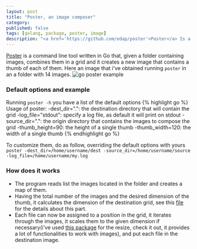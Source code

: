 ```yaml
---
layout: post
title: "Poster, an image composer"
category:
published: false
tags: [golang, package, poster, image]
description: "<a href='https://github.com/edap/poster'>Poster</a> Is a command line tool that creates a grid of images"
---
```


[Poster](https://github.com/edap/poster) is a command line tool written in Go that, given a folder containing images, combines them in a grid and it creates a new image that contains a thumb of each of them. Here an image that i've obtained running `poster` in an a folder with 14 images.
![go poster example](/assets/media/go_poster_example.jpg)


### Default options and example
Running `poster -h` you have a list of the default options
{% highlight go %}
Usage of poster:
  -dest_dir=".": the destination directory that will contain the grid
  -log_file="stdout": specify a log file, as default it will print on stdout
  -source_dir=".": the origin directory that contains the images to compose the grid
  -thumb_height=90: the height of a single thumb
  -thumb_width=120: the width of a single thumb
{% endhighlight go %}

To customize them, do as follow, overriding the default options with yours
`poster -dest_dir=/home/username/dest -source_dir=/home/username/source -log_file=/home/username/my.log`

### How does it works
- The program reads list the images located in the folder and creates a map of them.
- Having the total number of the images and the desired dimension of the thumb, it calculates the dimension of the destination grid, see this [file](https://github.com/edap/poster/blob/master/composer.go) for the details about this part.
- Each file can now be assigned to a position in the grid, it iterates through the images, it scales them to the given dimension if necessary(i've used [this package](https://github.com/nfnt/resize) for the resize, check it out, it provides a lot of functionalities to work with images), and put each file in the destination image.
